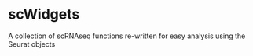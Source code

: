 # scWidgets
A collection of scRNAseq functions re-written for easy analysis using the Seurat objects
